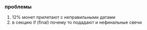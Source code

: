 ### проблемы

1. 12% монет прилетают с неправильными датами
2. в секцию if (final) почему то подадают и нефинальные свечи
